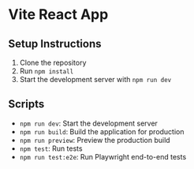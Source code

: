 # Vite React App

## Setup Instructions

1. Clone the repository
2. Run `npm install`
3. Start the development server with `npm run dev`

## Scripts

- `npm run dev`: Start the development server
- `npm run build`: Build the application for production
- `npm run preview`: Preview the production build
- `npm test`: Run tests
- `npm run test:e2e`: Run Playwright end-to-end tests